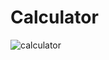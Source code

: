 # Calculator

![calculator](https://user-images.githubusercontent.com/47210434/184609417-50586b07-52c1-4b34-a858-954739187ae8.gif)
